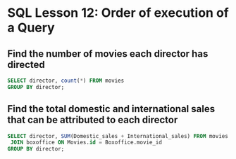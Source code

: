 # SQL Lesson 12: Order of execution of a Query

## Find the number of movies each director has directed
```sql
SELECT director, count(*) FROM movies
GROUP BY director;
```


## Find the total domestic and international sales that can be attributed to each director

```sql
SELECT director, SUM(Domestic_sales + International_sales) FROM movies
 JOIN boxoffice ON Movies.id = Boxoffice.movie_id
GROUP BY director;
```